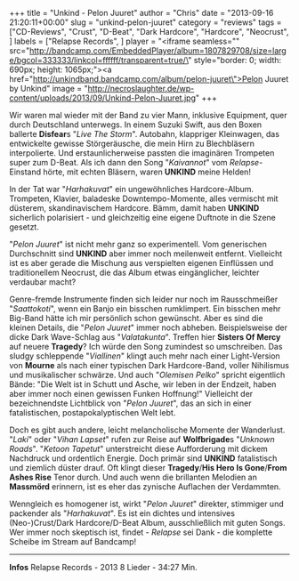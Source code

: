 +++
title = "Unkind - Pelon Juuret"
author = "Chris"
date = "2013-09-16 21:20:11+00:00"
slug = "unkind-pelon-juuret"
category = "reviews"
tags = ["CD-Reviews", "Crust", "D-Beat", "Dark Hardcore", "Hardcore", "Neocrust", ]
labels = ["Relapse Records", ]
player = "<iframe seamless=\"\" src=\"http://bandcamp.com/EmbeddedPlayer/album=1807829708/size=large/bgcol=333333/linkcol=ffffff/transparent=true/\" style=\"border: 0; width: 690px; height: 1065px;\"><a href=\"http://unkindband.bandcamp.com/album/pelon-juuret\">Pelon Juuret by Unkind</a></iframe>"
image = "http://necroslaughter.de/wp-content/uploads/2013/09/Unkind-Pelon-Juuret.jpg"
+++

Wir waren mal wieder mit der Band zu vier Mann, inklusive Equipment, quer durch Deutschland unterwegs. In einem Suzuki Swift, aus den Boxen ballerte **Disfear**s "_Live The Storm_". Autobahn, klappriger Kleinwagen, das entwickelte gewisse Störgeräusche, die mein Hirn zu Blechbläsern interpolierte. Und erstaunlicherweise passten die imaginären Trompeten super zum D-Beat. Als ich dann den Song "_Kaivannot_" vom _Relapse_-Einstand hörte, mit echten Bläsern, waren **UNKIND** meine Helden!

In der Tat war "_Harhakuvat_" ein ungewöhnliches Hardcore-Album. Trompeten, Klavier, baladeske Downtempo-Momente, alles vermischt mit düsterem, skandinavischem Hardcore. Bämm, damit haben **UNKIND** sicherlich polarisiert - und gleichzeitig eine eigene Duftnote in die Szene gesetzt.

"_Pelon Juuret_" ist nicht mehr ganz so experimentell. Vom generischen Durchschnitt sind **UNKIND** aber immer noch meilenweit entfernt. Vielleicht ist es aber gerade die Mischung aus verspielten eigenen Einflüssen und traditionellem Neocrust, die das Album etwas eingänglicher, leichter verdaubar macht?

Genre-fremde Instrumente finden sich leider nur noch im Rausschmeißer "_Saattokoti_", wenn ein Banjo ein bisschen rumklimpert. Ein bisschen mehr Big-Band hätte ich mir persönlich schon gewünscht. Aber es sind die kleinen Details, die "_Pelon Juuret_" immer noch abheben. Beispielsweise der dicke Dark Wave-Schlag aus "_Valatakunta_". Treffen hier **Sisters Of Mercy** auf neuere **Tragedy**? Ich würde den Song zumindest so umschreiben. Das sludgy schleppende "_Viallinen_" klingt auch mehr nach einer Light-Version von **Mourne** als nach einer typischen Dark Hardcore-Band, voller Nihilismus und musikalischer schwärze. Und auch "_Olemisen Pelko_" spricht eigentlich Bände: "Die Welt ist in Schutt und Asche, wir leben in der Endzeit, haben aber immer noch einen gewissen Funken Hoffnung!" Vielleicht der bezeichnendste Lichtblick von "_Pelon Juuret_", das an sich in einer fatalistischen, postapokalyptischen Welt lebt.

Doch es gibt auch andere, leicht melancholische Momente der Wanderlust. "_Laki_" oder "_Vihan Lapset_" rufen zur Reise auf **Wolfbrigade**s "_Unknown Roads_". "_Ketoon Tapetut_" unterstreicht diese Aufforderung mit dickem Nachdruck und ordentlich Energie. Doch primär sind **UNKIND** fatalistisch und ziemlich düster drauf. Oft klingt dieser **Tragedy**/**His Hero Is Gone**/**From Ashes Rise** Tenor durch. Und auch wenn die brillanten Melodien an **Massmörd** erinnern, ist es eher das zynische Auflachen der Verdammten.

Wenngleich es homogener ist, wirkt "_Pelon Juuret_" direkter, stimmiger und packender als "_Harhakuvat_". Es ist ein dichtes und intensives (Neo-)Crust/Dark Hardcore/D-Beat Album, ausschließlich mit guten Songs. Wer immer noch skeptisch ist, findet - _Relapse_ sei Dank - die komplette Scheibe im Stream auf Bandcamp!





---
**Infos**
Relapse Records - 2013
8 Lieder - 34:27 Min.

